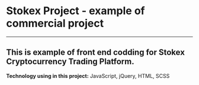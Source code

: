 # Stokex Project - example of commercial project
---
This is example of front end codding for Stokex Cryptocurrency Trading Platform.
---
**Technology using in this project:** JavaScript, jQuery, HTML, SCSS
